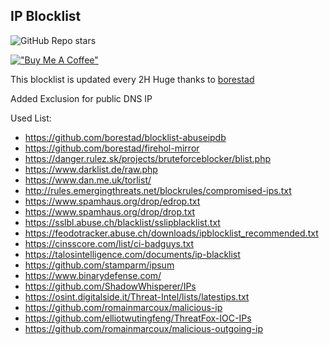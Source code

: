 ## IP Blocklist

![GitHub Repo stars](https://img.shields.io/github/stars/bitwire-it/ipblocklist)

[!["Buy Me A Coffee"](https://www.buymeacoffee.com/assets/img/custom_images/orange_img.png)](https://www.buymeacoffee.com/Matis7)

This blocklist is updated every 2H
Huge thanks to [borestad](https://www.github.com/borestad)

Added Exclusion for public DNS IP

Used List:
- https://github.com/borestad/blocklist-abuseipdb
- https://github.com/borestad/firehol-mirror
- https://danger.rulez.sk/projects/bruteforceblocker/blist.php
- https://www.darklist.de/raw.php
- https://www.dan.me.uk/torlist/
- http://rules.emergingthreats.net/blockrules/compromised-ips.txt
- https://www.spamhaus.org/drop/edrop.txt
- https://www.spamhaus.org/drop/drop.txt
- https://sslbl.abuse.ch/blacklist/sslipblacklist.txt
- https://feodotracker.abuse.ch/downloads/ipblocklist_recommended.txt
- https://cinsscore.com/list/ci-badguys.txt
- https://talosintelligence.com/documents/ip-blacklist
- https://github.com/stamparm/ipsum
- https://www.binarydefense.com/
- https://github.com/ShadowWhisperer/IPs
- https://osint.digitalside.it/Threat-Intel/lists/latestips.txt
- https://github.com/romainmarcoux/malicious-ip
- https://github.com/elliotwutingfeng/ThreatFox-IOC-IPs
- https://github.com/romainmarcoux/malicious-outgoing-ip
